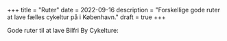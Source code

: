 +++
title = "Ruter"
date = 2022-09-16
description = "Forskellige gode ruter at lave fælles cykeltur på i København."
draft = true
+++

Gode ruter til at lave Bilfri By Cykelture:

<div id="map">
</div>

<script type="text/javascript" src="/routes/route1.js"></script>
<script type="text/javascript" src="/routes/route0.js"></script>

<script>
    // create map variable
    var map = L.map('map').setView([55.69, 12.568337], 13);

    // import osm data
    L.tileLayer('https://tile.openstreetmap.org/{z}/{x}/{y}.png', {
    maxZoom: 19,
    attribution: '&copy; <a href="http://www.openstreetmap.org/copyright">OpenStreetMap</a>'}).addTo(map);

    // create route variable from previously imported route data
    var rute1 = L.polyline(latlngs).addTo(map);
</script>
